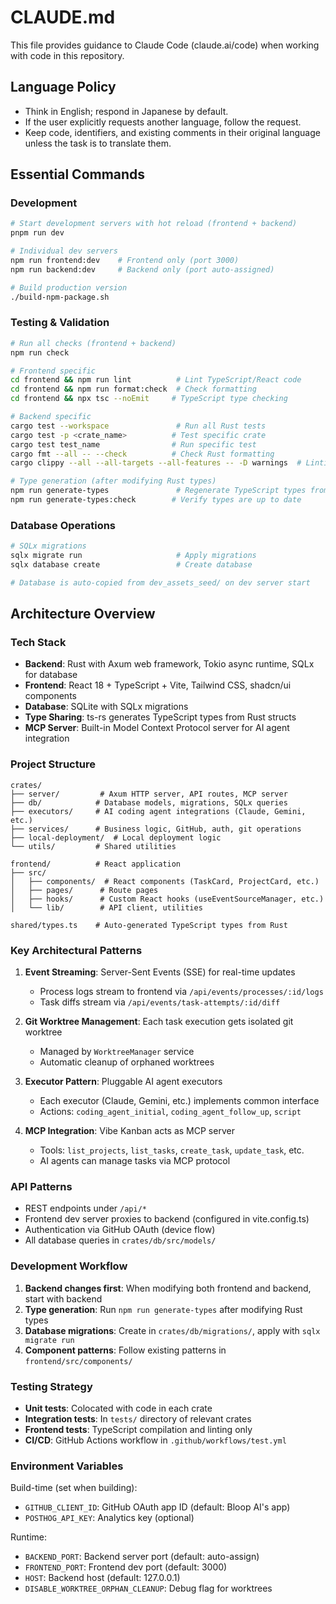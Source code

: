 # CLAUDE.md

This file provides guidance to Claude Code (claude.ai/code) when working with code in this repository.

## Language Policy
- Think in English; respond in Japanese by default.
- If the user explicitly requests another language, follow the request.
- Keep code, identifiers, and existing comments in their original language unless the task is to translate them.

## Essential Commands

### Development
```bash
# Start development servers with hot reload (frontend + backend)
pnpm run dev

# Individual dev servers
npm run frontend:dev    # Frontend only (port 3000)
npm run backend:dev     # Backend only (port auto-assigned)

# Build production version
./build-npm-package.sh
```

### Testing & Validation
```bash
# Run all checks (frontend + backend)
npm run check

# Frontend specific
cd frontend && npm run lint          # Lint TypeScript/React code
cd frontend && npm run format:check  # Check formatting
cd frontend && npx tsc --noEmit     # TypeScript type checking

# Backend specific  
cargo test --workspace               # Run all Rust tests
cargo test -p <crate_name>          # Test specific crate
cargo test test_name                # Run specific test
cargo fmt --all -- --check          # Check Rust formatting
cargo clippy --all --all-targets --all-features -- -D warnings  # Linting

# Type generation (after modifying Rust types)
npm run generate-types               # Regenerate TypeScript types from Rust
npm run generate-types:check        # Verify types are up to date
```

### Database Operations
```bash
# SQLx migrations
sqlx migrate run                     # Apply migrations
sqlx database create                 # Create database

# Database is auto-copied from dev_assets_seed/ on dev server start
```

## Architecture Overview

### Tech Stack
- **Backend**: Rust with Axum web framework, Tokio async runtime, SQLx for database
- **Frontend**: React 18 + TypeScript + Vite, Tailwind CSS, shadcn/ui components  
- **Database**: SQLite with SQLx migrations
- **Type Sharing**: ts-rs generates TypeScript types from Rust structs
- **MCP Server**: Built-in Model Context Protocol server for AI agent integration

### Project Structure
```
crates/
├── server/         # Axum HTTP server, API routes, MCP server
├── db/            # Database models, migrations, SQLx queries
├── executors/     # AI coding agent integrations (Claude, Gemini, etc.)
├── services/      # Business logic, GitHub, auth, git operations
├── local-deployment/  # Local deployment logic
└── utils/         # Shared utilities

frontend/          # React application
├── src/
│   ├── components/  # React components (TaskCard, ProjectCard, etc.)
│   ├── pages/      # Route pages
│   ├── hooks/      # Custom React hooks (useEventSourceManager, etc.)
│   └── lib/        # API client, utilities

shared/types.ts    # Auto-generated TypeScript types from Rust
```

### Key Architectural Patterns

1. **Event Streaming**: Server-Sent Events (SSE) for real-time updates
   - Process logs stream to frontend via `/api/events/processes/:id/logs`
   - Task diffs stream via `/api/events/task-attempts/:id/diff`

2. **Git Worktree Management**: Each task execution gets isolated git worktree
   - Managed by `WorktreeManager` service
   - Automatic cleanup of orphaned worktrees

3. **Executor Pattern**: Pluggable AI agent executors
   - Each executor (Claude, Gemini, etc.) implements common interface
   - Actions: `coding_agent_initial`, `coding_agent_follow_up`, `script`

4. **MCP Integration**: Vibe Kanban acts as MCP server
   - Tools: `list_projects`, `list_tasks`, `create_task`, `update_task`, etc.
   - AI agents can manage tasks via MCP protocol

### API Patterns

- REST endpoints under `/api/*`
- Frontend dev server proxies to backend (configured in vite.config.ts)
- Authentication via GitHub OAuth (device flow)
- All database queries in `crates/db/src/models/`

### Development Workflow

1. **Backend changes first**: When modifying both frontend and backend, start with backend
2. **Type generation**: Run `npm run generate-types` after modifying Rust types
3. **Database migrations**: Create in `crates/db/migrations/`, apply with `sqlx migrate run`
4. **Component patterns**: Follow existing patterns in `frontend/src/components/`

### Testing Strategy

- **Unit tests**: Colocated with code in each crate
- **Integration tests**: In `tests/` directory of relevant crates  
- **Frontend tests**: TypeScript compilation and linting only
- **CI/CD**: GitHub Actions workflow in `.github/workflows/test.yml`

### Environment Variables

Build-time (set when building):
- `GITHUB_CLIENT_ID`: GitHub OAuth app ID (default: Bloop AI's app)
- `POSTHOG_API_KEY`: Analytics key (optional)

Runtime:
- `BACKEND_PORT`: Backend server port (default: auto-assign)
- `FRONTEND_PORT`: Frontend dev port (default: 3000)
- `HOST`: Backend host (default: 127.0.0.1)
- `DISABLE_WORKTREE_ORPHAN_CLEANUP`: Debug flag for worktrees
